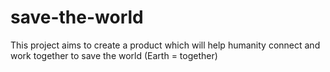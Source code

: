 # save-the-world
This project aims to create a product which will help humanity connect and work together to save the world (Earth = together)
